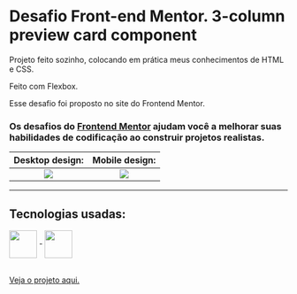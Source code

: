 # Desafio Front-end Mentor. 3-column preview card component

Projeto feito sozinho, colocando em prática meus conhecimentos de HTML e CSS.

Feito com Flexbox.

Esse desafio foi proposto no site do Frontend Mentor.

### Os desafios do [Frontend Mentor](https://www.frontendmentor.io) ajudam você a melhorar suas habilidades de codificação ao construir projetos realistas. 

Desktop design:            |  Mobile design:
:-------------------------:|:-------------------------:
<img src="https://res.cloudinary.com/dz209s6jk/image/upload/v1617293350/Challenges/ofrkupd8a9wh1wenvr8c.jpg">  |  <img src="https://res.cloudinary.com/dz209s6jk/image/upload/v1617293393/Challenges/jua3vpavrjnnhbmvo7er.jpg">

---------------------------------------

## Tecnologias usadas:

<div>
  <img align = "center" width="50px" src = "https://cdn.jsdelivr.net/gh/devicons/devicon/icons/html5/html5-plain-wordmark.svg"> -
  <img align = "center" width="50px" src = "https://cdn.jsdelivr.net/gh/devicons/devicon/icons/css3/css3-plain-wordmark.svg">
</div>

<br>

<a href = ""> Veja o projeto aqui. </a>
